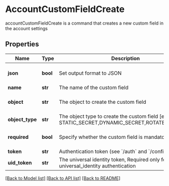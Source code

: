 # AccountCustomFieldCreate

accountCustomFieldCreate is a command that creates a new custom field in the account settings
## Properties
Name | Type | Description | Notes
------------ | ------------- | ------------- | -------------
**json** | **bool** | Set output format to JSON | [optional] [default to False]
**name** | **str** | The name of the custom field | 
**object** | **str** | The object to create the custom field | [default to 'ITEM']
**object_type** | **str** | The object type to create the custom field [e.g. STATIC_SECRET,DYNAMIC_SECRET,ROTATED_SECRET] | 
**required** | **bool** | Specify whether the custom field is mandatory | [optional] [default to False]
**token** | **str** | Authentication token (see &#x60;/auth&#x60; and &#x60;/configure&#x60;) | [optional] 
**uid_token** | **str** | The universal identity token, Required only for universal_identity authentication | [optional] 

[[Back to Model list]](../README.md#documentation-for-models) [[Back to API list]](../README.md#documentation-for-api-endpoints) [[Back to README]](../README.md)


